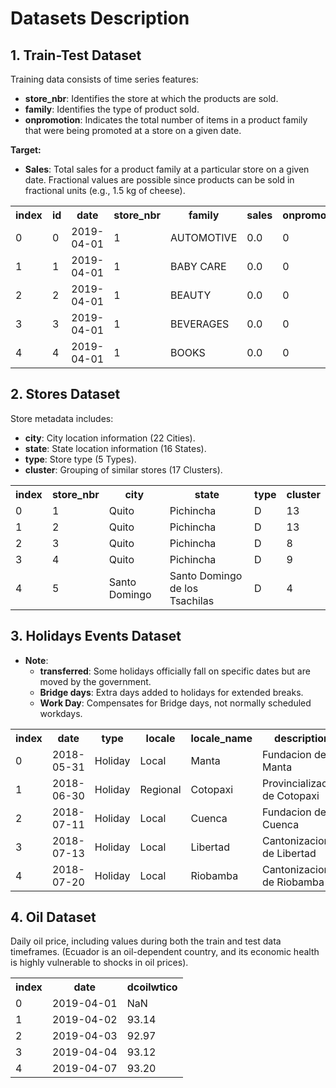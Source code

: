 # Datasets Description

## 1. Train-Test Dataset

Training data consists of time series features:

- **store_nbr**: Identifies the store at which the products are sold.
- **family**: Identifies the type of product sold.
- **onpromotion**: Indicates the total number of items in a product family that were being promoted at a store on a given date.

**Target:**
- **Sales**: Total sales for a product family at a particular store on a given date. Fractional values are possible since products can be sold in fractional units (e.g., 1.5 kg of cheese).

<div align="center">
  <table>
    <tr>
      <th>index</th>
      <th>id</th>
      <th>date</th>
      <th>store_nbr</th>
      <th>family</th>
      <th>sales</th>
      <th>onpromotion</th>
    </tr>
    <tr>
      <td>0</td>
      <td>0</td>
      <td>2019-04-01</td>
      <td>1</td>
      <td>AUTOMOTIVE</td>
      <td>0.0</td>
      <td>0</td>
    </tr>
    <tr>
      <td>1</td>
      <td>1</td>
      <td>2019-04-01</td>
      <td>1</td>
      <td>BABY CARE</td>
      <td>0.0</td>
      <td>0</td>
    </tr>
    <tr>
      <td>2</td>
      <td>2</td>
      <td>2019-04-01</td>
      <td>1</td>
      <td>BEAUTY</td>
      <td>0.0</td>
      <td>0</td>
    </tr>
    <tr>
      <td>3</td>
      <td>3</td>
      <td>2019-04-01</td>
      <td>1</td>
      <td>BEVERAGES</td>
      <td>0.0</td>
      <td>0</td>
    </tr>
    <tr>
      <td>4</td>
      <td>4</td>
      <td>2019-04-01</td>
      <td>1</td>
      <td>BOOKS</td>
      <td>0.0</td>
      <td>0</td>
    </tr>
  </table>
</div>


## 2. Stores Dataset

Store metadata includes:

- **city**: City location information (22 Cities).
- **state**: State location information (16 States).
- **type**: Store type (5 Types).
- **cluster**: Grouping of similar stores (17 Clusters).

<div align="center">
  <table>
    <tr>
      <th>index</th>
      <th>store_nbr</th>
      <th>city</th>
      <th>state</th>
      <th>type</th>
      <th>cluster</th>
    </tr>
    <tr>
      <td>0</td>
      <td>1</td>
      <td>Quito</td>
      <td>Pichincha</td>
      <td>D</td>
      <td>13</td>
    </tr>
    <tr>
      <td>1</td>
      <td>2</td>
      <td>Quito</td>
      <td>Pichincha</td>
      <td>D</td>
      <td>13</td>
    </tr>
    <tr>
      <td>2</td>
      <td>3</td>
      <td>Quito</td>
      <td>Pichincha</td>
      <td>D</td>
      <td>8</td>
    </tr>
    <tr>
      <td>3</td>
      <td>4</td>
      <td>Quito</td>
      <td>Pichincha</td>
      <td>D</td>
      <td>9</td>
    </tr>
    <tr>
      <td>4</td>
      <td>5</td>
      <td>Santo Domingo</td>
      <td>Santo Domingo de los Tsachilas</td>
      <td>D</td>
      <td>4</td>
    </tr>
  </table>
</div>


## 3. Holidays Events Dataset

- **Note**:
  - **transferred**: Some holidays officially fall on specific dates but are moved by the government.
  - **Bridge days**: Extra days added to holidays for extended breaks.
  - **Work Day**: Compensates for Bridge days, not normally scheduled workdays.

<div align="center">
  <table>
    <tr>
      <th>index</th>
      <th>date</th>
      <th>type</th>
      <th>locale</th>
      <th>locale_name</th>
      <th>description</th>
      <th>transferred</th>
    </tr>
    <tr>
      <td>0</td>
      <td>2018-05-31</td>
      <td>Holiday</td>
      <td>Local</td>
      <td>Manta</td>
      <td>Fundacion de Manta</td>
      <td>false</td>
    </tr>
    <tr>
      <td>1</td>
      <td>2018-06-30</td>
      <td>Holiday</td>
      <td>Regional</td>
      <td>Cotopaxi</td>
      <td>Provincializacion de Cotopaxi</td>
      <td>false</td>
    </tr>
    <tr>
      <td>2</td>
      <td>2018-07-11</td>
      <td>Holiday</td>
      <td>Local</td>
      <td>Cuenca</td>
      <td>Fundacion de Cuenca</td>
      <td>false</td>
    </tr>
    <tr>
      <td>3</td>
      <td>2018-07-13</td>
      <td>Holiday</td>
      <td>Local</td>
      <td>Libertad</td>
      <td>Cantonizacion de Libertad</td>
      <td>false</td>
    </tr>
    <tr>
      <td>4</td>
      <td>2018-07-20</td>
      <td>Holiday</td>
      <td>Local</td>
      <td>Riobamba</td>
      <td>Cantonizacion de Riobamba</td>
      <td>false</td>
    </tr>
  </table>
</div>

## 4. Oil Dataset

Daily oil price, including values during both the train and test data timeframes. (Ecuador is an oil-dependent country, and its economic health is highly vulnerable to shocks in oil prices).

<div align="center">
  <table>
    <tr>
      <th>index</th>
      <th>date</th>
      <th>dcoilwtico</th>
    </tr>
    <tr>
      <td>0</td>
      <td>2019-04-01</td>
      <td>NaN</td>
    </tr>
    <tr>
      <td>1</td>
      <td>2019-04-02</td>
      <td>93.14</td>
    </tr>
    <tr>
      <td>2</td>
      <td>2019-04-03</td>
      <td>92.97</td>
    </tr>
    <tr>
      <td>3</td>
      <td>2019-04-04</td>
      <td>93.12</td>
    </tr>
    <tr>
      <td>4</td>
      <td>2019-04-07</td>
      <td>93.20</td>
    </tr>
  </table>
</div>

